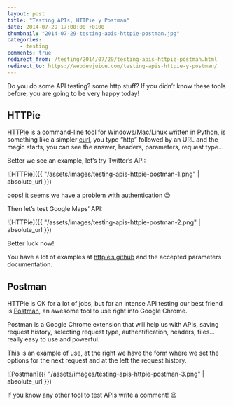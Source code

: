```yaml
---
layout: post
title: "Testing APIs, HTTPie y Postman"
date: 2014-07-29 17:00:00 +0100
thumbnail: "2014-07-29-testing-apis-httpie-postman.jpg"
categories:
    - testing
comments: true
redirect_from: /testing/2014/07/29/testing-apis-httpie-postman.html
redirect_to: https://webdevjuice.com/testing-apis-httpie-y-postman/
---
```

Do you do some API testing? some http stuff? If you didn’t know these tools before, you are going to be very happy today!

## HTTPie

[HTTPie](http://www.httpie.org/) is a command-line tool for Windows/Mac/Linux written in Python, is something like a simpler [curl](http://curl.haxx.se/), you type “http” followed by an URL and the magic starts, you can see the answer, headers, parameters, request type…

Better we see an example, let’s try Twitter’s API:

![HTTPie]({{ "/assets/images/testing-apis-httpie-postman-1.png" | absolute_url }})

oops! it seems we have a problem with authentication 😉

Then let’s test Google Maps’ API:

![HTTPie]({{ "/assets/images/testing-apis-httpie-postman-2.png" | absolute_url }})

Better luck now!

You have a lot of examples at [httpie’s github](https://github.com/jakubroztocil/httpie) and the accepted parameters documentation.

## Postman

HTTPie is OK for a lot of jobs, but for an intense API testing our best friend is [Postman](http://www.getpostman.com/), an awesome tool to use right into Google Chrome.

Postman is a Google Chrome extension that will help us with APIs, saving request history, selecting request type, authentification, headers, files… really easy to use and powerful.

This is an example of use, at the right we have the form where we set the options for the next request and at the left the request history.

![Postman]({{ "/assets/images/testing-apis-httpie-postman-3.png" | absolute_url }})

If you know any other tool to test APIs write a comment! 😉
